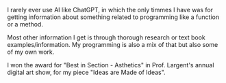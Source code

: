 I rarely ever use AI like ChatGPT, in which the only timmes I have was for
getting information about something related to programming like a function or a method. 

Most other information I get is through thorough research or text book examples/information.
My programming is also a mix of that but also some of my own work. 

I won the award for "Best in Section - Asthetics" in Prof. Largent's annual digital art show,
for my piece "Ideas are Made of Ideas".
